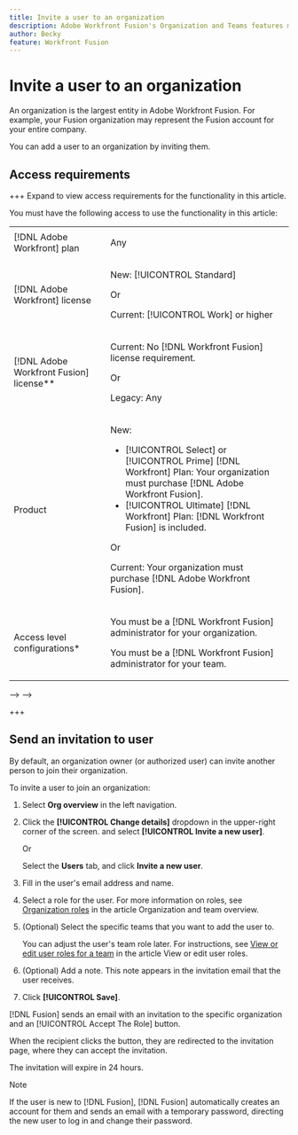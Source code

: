 ```yaml
---
title: Invite a user to an organization
description: Adobe Workfront Fusion's Organization and Teams features make it possible for enterprises to control access to scenarios and other features within Fusion.
author: Becky
feature: Workfront Fusion
---
```

# Invite a user to an organization

<!--Affected by IMS-->

<!--Check if this is valid after IMS and how it combines with other adding user articles-->

An organization is the largest entity in Adobe Workfront Fusion. For example, your Fusion organization may represent the Fusion account for your entire company. 

You can add a user to an organization by inviting them.

## Access requirements

+++ Expand to view access requirements for the functionality in this article.

You must have the following access to use the functionality in this article:

<table style="table-layout:auto">
 <col> 
 <col> 
 <tbody> 
  <tr> 
   <td role="rowheader">[!DNL Adobe Workfront] plan</td> 
   <td> <p>Any</p> </td> 
  </tr> 
  <tr data-mc-conditions=""> 
   <td role="rowheader">[!DNL Adobe Workfront] license</td> 
   <td> <p>New: [!UICONTROL Standard]</p><p>Or</p><p>Current: [!UICONTROL Work] or higher</p> </td> 
  </tr> 
  <tr> 
   <td role="rowheader">[!DNL Adobe Workfront Fusion] license**</td> 
   <td>
   <p>Current: No [!DNL Workfront Fusion] license requirement.</p>
   <p>Or</p>
   <p>Legacy: Any </p>
   </td> 
  </tr> 
  <tr> 
   <td role="rowheader">Product</td> 
   <td>
   <p>New:</p> <ul><li>[!UICONTROL Select] or [!UICONTROL Prime] [!DNL Workfront] Plan: Your organization must purchase [!DNL Adobe Workfront Fusion].</li><li>[!UICONTROL Ultimate] [!DNL Workfront] Plan: [!DNL Workfront Fusion] is included.</li></ul>
   <p>Or</p>
   <p>Current: Your organization must purchase [!DNL Adobe Workfront Fusion].</p>
   </td> 
  </tr>
  <tr data-mc-conditions=""> 
   <td role="rowheader">Access level configurations*</td> 
   <td> 
     <p>You must be a [!DNL Workfront Fusion] administrator for your organization.</p>
     <p>You must be a [!DNL Workfront Fusion] administrator for your team.</p>
   </td> 
  </tr> 
   </td> 
  </tr> 
 </tbody> 
</table>

<!--<!--For more detail about the information in this table, see [Access requirements in Workfront documentation](/help/quicksilver/administration-and-setup/add-users/access-levels-and-object-permissions/access-level-requirements-in-documentation.md).-->-->

<!--<!--For information on [!DNL Adobe Workfront Fusion] licenses, see [[!DNL Adobe Workfront Fusion] licenses](../../workfront-fusion/get-started/license-automation-vs-integration.md).-->-->

+++


## Send an invitation to user

By default, an organization owner (or authorized user) can invite another person to join their organization.

To invite a user to join an organization:

1. Select **Org overview** in the left navigation.
1. Click the **[!UICONTROL Change details]** dropdown in the upper-right corner of the screen. and select **[!UICONTROL Invite a new user]**.

   Or

   Select the **Users** tab, and click **Invite a new user**. 

1. Fill in the user's email address and name.
1. Select a role for the user. For more information on roles, see [Organization roles](/help/workfront-fusion/set-up-and-manage-workfront-fusion/set-up-and-manage-orgs-and-teams/set-up-orgs-teams-and-users/org-and-team-overview.md#organization-roles) in the article Organization and team overview.
1. (Optional) Select the specific teams that you want to add the user to. 

   You can adjust the user's team role later. For instructions, see [View or edit user roles for a team](/help/workfront-fusion/set-up-and-manage-workfront-fusion/set-up-and-manage-orgs-and-teams/manage-users-and-teams/view-or-edit-user-roles.md#view-or-edit-user-roles-for-a-team) in the article View or edit user roles.
1. (Optional) Add a note. This note appears in the invitation email that the user receives.
1. Click **[!UICONTROL Save]**.

[!DNL Fusion] sends an email with an invitation to the specific organization and an [!UICONTROL Accept The Role] button.

When the recipient clicks the button, they are redirected to the invitation page, where they can accept the invitation.

The invitation will expire in 24 hours.

>[!NOTE]
>
>If the user is new to [!DNL Fusion], [!DNL Fusion] automatically creates an account for them and sends an email with a temporary password, directing the new user to log in and change their password.




